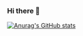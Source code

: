### Hi there  👋
[![Anurag's GitHub stats](https://github-readme-stats.vercel.app/api?username=ae-GYEONGWON)](https://github.com/anuraghazra/github-readme-stats)
<!--   
**ae-GYEONGWON/ae-GYEONGWON** is a ✨ _special_ ✨ repository because its `README.md` (this file) appears on your GitHub profile.
 
Here are some ideas to get you started:

- 🔭 I’m currently working on ...
- 🌱 I’m currently learning ...
- 👯 I’m looking to collaborate on ...
- 🤔 I’m looking for help with ...
- 💬 Ask me about ...
- 📫 How to reach me: ...
- 😄 Pronouns: ...
- ⚡ Fun fact: ...
--> 
 
    
